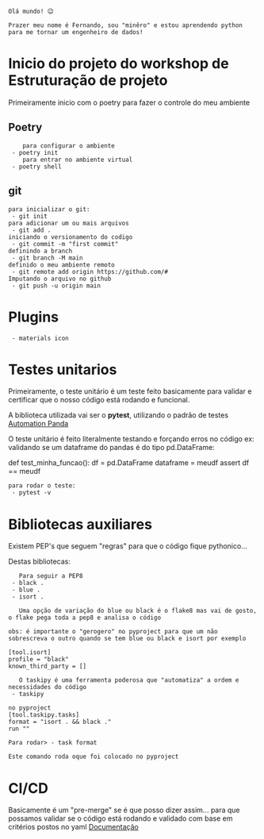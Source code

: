 ```
Olá mundo! 😉

Prazer meu nome é Fernando, sou "minêro" e estou aprendendo python para me tornar um engenheiro de dados!
```

# Inicio do projeto do workshop de Estruturação de projeto

Primeiramente inicio com o poetry para fazer o controle do meu ambiente

## Poetry

```
    para configurar o ambiente
 - poetry init 
    para entrar no ambiente virtual
 - poetry shell 
```

## git
```
para inicializar o git:
 - git init
para adicionar um ou mais arquivos
 - git add .
iniciando o versionamento do codigo 
 - git commit -m "first commit"
definindo a branch 
 - git branch -M main
definido o meu ambiente remoto
 - git remote add origin https://github.com/#
Imputando o arquivo no github
 - git push -u origin main

```
# Plugins

```
 - materials icon
```

# Testes unitarios

Primeiramente, o teste unitário é um teste feito basicamente para validar e certificar que o nosso código está rodando e funcional.

A biblioteca utilizada vai ser o **pytest**, utilizando o padrão de testes [Automation Panda](https://automationpanda.com/2020/07/07/arrange-act-assert-a-pattern-for-writing-good-tests/)

O teste unitário é feito literalmente testando e forçando erros no código ex: validando se um dataframe do pandas é do tipo pd.DataFrame:

def test_minha_funcao():
   df = pd.DataFrame
   dataframe = meudf
   assert df == meudf

```
para rodar o teste:
 - pytest -v
```

# Bibliotecas auxiliares

Existem PEP's que seguem "regras" para que o código fique pythonico... 

Destas bibliotecas:

```
   Para seguir a PEP8
 - black .
 - blue .
 - isort .

   Uma opção de variação do blue ou black é o flake8 mas vai de gosto, o flake pega toda a pep8 e analisa o código

obs: é importante o "gerogero" no pyproject para que um não sobrescreva o outro quando se tem blue ou black e isort por exemplo

[tool.isort]
profile = "black"
known_third_party = []

   O taskipy é uma ferramenta poderosa que "automatiza" a ordem e necessidades do código
 - taskipy

no pyproject
[tool.taskipy.tasks]
format = "isort . && black ."
run ""

Para rodar> - task format

Este comando roda oque foi colocado no pyproject

```

# CI/CD

Basicamente é um "pre-merge" se é que posso dizer assim... para que possamos validar se o código está rodando e validado com base em critérios postos no yaml
[Documentação](https://docs.github.com/pt/actions/writing-workflows/quickstart)